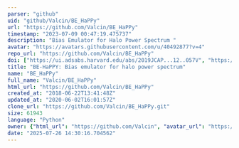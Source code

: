 ```yaml
---
parser: "github"
uid: "github/Valcin/BE_HaPPy"
url: "https://github.com/Valcin/BE_HaPPy"
timestamp: "2023-07-09 00:47:19.475737"
description: "Bias Emulator for Halo Power Spectrum "
avatar: "https://avatars.githubusercontent.com/u/40492877?v=4"
repo_url: "https://github.com/Valcin/BE_HaPPy"
doi: ["https://ui.adsabs.harvard.edu/abs/2019JCAP...12..057V", "https://ui.adsabs.harvard.edu/abs/2023ascl.soft07002V/abstract"]
title: "BE-HaPPY: Bias emulator for halo power spectrum"
name: "BE_HaPPy"
full_name: "Valcin/BE_HaPPy"
html_url: "https://github.com/Valcin/BE_HaPPy"
created_at: "2018-06-22T13:41:48Z"
updated_at: "2020-06-02T16:01:57Z"
clone_url: "https://github.com/Valcin/BE_HaPPy.git"
size: 61943
language: "Python"
owner: {"html_url": "https://github.com/Valcin", "avatar_url": "https://avatars.githubusercontent.com/u/40492877?v=4", "login": "Valcin", "type": "User"}
date: "2025-07-26 14:30:16.704562"
---
```


